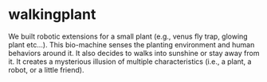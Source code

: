 walkingplant
============
We built robotic extensions for a small plant (e.g., venus fly trap, glowing plant etc...). This bio-machine senses the planting environment and human behaviors around it. It also decides to walks into sunshine or stay away from it. It creates a mysterious illusion of multiple characteristics (i.e., a plant, a robot, or a little friend).
